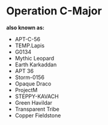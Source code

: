 # Operation C-Major

**also known as:**
- APT-C-56
- TEMP.Lapis
- G0134
- Mythic Leopard
- Earth Karkaddan
- APT 36
- Storm-0156
- Opaque Draco
- ProjectM
- STEPPY-KAVACH
- Green Havildar
- Transparent Tribe
- Copper Fieldstone
